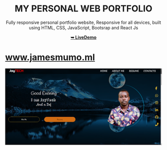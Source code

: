 <div align="center">
 <h1>MY PERSONAL WEB PORTFOLIO</h1>
 <p>Fully responsive personal portfolio website,
Responsive for all devices, built using HTML, CSS, JavaScript, Bootsrap and React Js</p>
<a href="http://jamesmumo.ml/"><strong>➥ LiveDemo</strong></a>

 </div>

# www.jamesmumo.ml

 <img src="https://raw.githubusercontent.com/jaycode8/Personal-Web-Portfolio/main/src/Components/About/Projects/img/jaymoh.png" />

